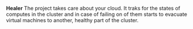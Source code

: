 **Healer**
The project takes care about your cloud. It traks for the states of 
computes in the cluster and in case of failing on of them starts to 
evacuate virtual machines to another, healthy part of the cluster.

